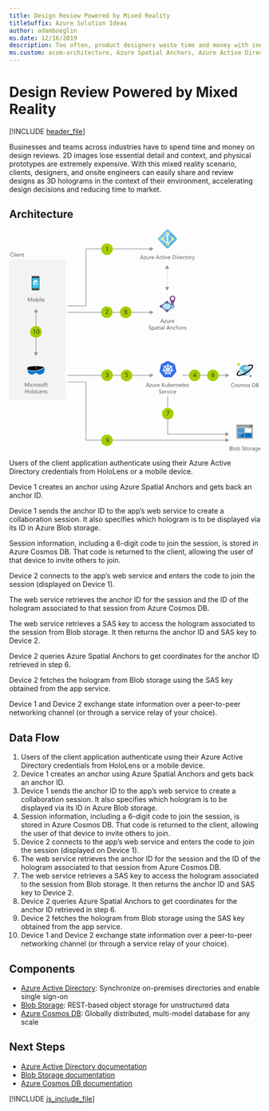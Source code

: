 ```yaml
---
title: Design Review Powered by Mixed Reality
titleSuffix: Azure Solution Ideas
author: adamboeglin
ms.date: 12/16/2019
description: Too often, product designers waste time and money with inefficient design review—2D images lose essential detail and context, and physical prototypes are extremely expensive. With this mixed reality scenario, clients, designers, and on-site engineers can easily share and review designs as 3D holograms in the context of their environment, accelerating design decisions and reducing time to market.
ms.custom: acom-architecture, Azure Spatial Anchors, Azure Active Directory, Cosmos DB, Blob Storage, Web Service, Microsoft Hololens, interactive-diagram, 'https://azure.microsoft.com/solutions/architecture/collaborative-design-review-powered-by-mixed-reality/'
---
```

# Design Review Powered by Mixed Reality

[!INCLUDE [header_file](../header.md)]

Businesses and teams across industries have to spend time and money on design reviews. 2D images lose essential detail and context, and physical prototypes are extremely expensive. With this mixed reality scenario, clients, designers, and onsite engineers can easily share and review designs as 3D holograms in the context of their environment, accelerating design decisions and reducing time to market.

## Architecture

<svg class="architecture-diagram" aria-labelledby="collaborative-design-review-powered-by-mixed-reality" height="558" viewbox="0 0 631 558" width="631" xmlns="http://www.w3.org/2000/svg">
    <g transform="translate(0 -1)" fill="none" fill-rule="evenodd" stroke="none" stroke-width="1">
        <path fill="#959595" d="M551.94 367.033l-9.067-5.236v4.486H434.376v1.5h108.497v4.485zM362.088 209.033l-9.067-5.236v4.486H146.233v1.5H353.02v4.485zM362.088 367.033l-9.067-5.236v4.486H146.233v1.5H353.02v4.485zM362.088 50.033l-9.067-5.236v4.486H191.625v142.646h-45.392v1.5h46.892V50.783H353.02v4.485zM542.873 519.745l9.066-5.235-9.066-5.236v4.486h-144.34v-94.706h-1.5V515.26h145.84z"/>
        <path fill="#959595" d="M542.873 528.76h-349.75V382.736h-46.89v1.5h45.39V530.26h351.25v4.485l9.066-5.235-9.066-5.235z"/>
        <path d="M334.87 71.675l-1.537-4.178a3.878 3.878 0 01-.15-.656h-.028a3.58 3.58 0 01-.157.656l-1.524 4.178h3.397zm2.688 3.78h-1.272l-1.04-2.749h-4.155l-.978 2.748h-1.278l3.76-9.802h1.189l3.774 9.802zM343.73 68.777l-4.143 5.72h4.102v.958h-5.749v-.348l4.143-5.695h-3.753v-.957h5.4zM350.84 75.455h-1.121v-1.107h-.027c-.466.847-1.185 1.27-2.161 1.27-1.668 0-2.502-.991-2.502-2.98v-4.183h1.115v4.006c0 1.476.565 2.215 1.695 2.215.546 0 .997-.201 1.35-.606.352-.402.53-.93.53-1.582v-4.033h1.12v7zM356.753 69.59c-.196-.15-.48-.226-.848-.226-.478 0-.88.225-1.2.676-.321.451-.481 1.067-.481 1.846v3.568h-1.121v-7h1.12v1.444h.028c.159-.493.403-.877.73-1.153a1.676 1.676 0 011.102-.414c.292 0 .515.033.67.096v1.162zM362.262 71.285c-.005-.646-.16-1.15-.468-1.51-.308-.361-.735-.541-1.282-.541-.528 0-.978.19-1.347.569-.369.377-.596.873-.683 1.482h3.78zm1.148.95h-4.942c.02.78.228 1.382.63 1.806.4.424.951.635 1.653.635.788 0 1.513-.26 2.174-.78v1.053c-.615.447-1.429.67-2.44.67-.99 0-1.766-.318-2.33-.953-.567-.637-.849-1.53-.849-2.684 0-1.088.31-1.976.926-2.662.618-.685 1.384-1.03 2.301-1.03.916 0 1.625.298 2.125.89.501.593.752 1.416.752 2.468v.588zM373.993 71.675l-1.538-4.178a3.878 3.878 0 01-.15-.656h-.028a3.58 3.58 0 01-.157.656l-1.524 4.178h3.397zm2.687 3.78h-1.272l-1.04-2.749h-4.155l-.978 2.748h-1.278l3.76-9.802h1.189l3.774 9.802zM382.743 75.134c-.538.322-1.176.484-1.914.484-.998 0-1.804-.324-2.416-.974-.613-.649-.92-1.49-.92-2.526 0-1.152.33-2.078.99-2.779.662-.699 1.544-1.049 2.647-1.049.615 0 1.157.115 1.627.342v1.148c-.52-.363-1.076-.546-1.668-.546-.716 0-1.303.255-1.76.77-.46.511-.688 1.185-.688 2.02 0 .82.215 1.467.647 1.94.43.475 1.008.711 1.732.711.61 0 1.185-.203 1.723-.607v1.066zM387.685 75.386c-.265.146-.613.22-1.046.22-1.225 0-1.839-.685-1.839-2.052v-4.143h-1.203v-.957h1.203v-1.709l1.121-.36v2.07h1.764v.956h-1.764v3.946c0 .468.08.804.24 1.004.16.201.423.3.793.3.282 0 .526-.076.731-.232v.957zM389.182 75.455h1.121v-7h-1.121v7zm.575-8.778a.709.709 0 01-.513-.205.687.687 0 01-.212-.519c0-.209.07-.383.212-.524a.706.706 0 01.513-.207.73.73 0 01.523.207.706.706 0 01.215.524.696.696 0 01-.215.513.72.72 0 01-.523.211zM398.076 68.455l-2.79 7h-1.1l-2.652-7h1.23l1.778 5.086c.132.375.214.699.246.978h.027c.046-.351.118-.668.219-.951l1.859-5.113h1.183zM403.675 71.285c-.005-.646-.161-1.15-.469-1.51-.308-.361-.735-.541-1.281-.541-.529 0-.978.19-1.348.569-.368.377-.596.873-.683 1.482h3.78zm1.147.95h-4.942c.02.78.228 1.382.63 1.806.4.424.952.635 1.654.635.788 0 1.512-.26 2.173-.78v1.053c-.614.447-1.428.67-2.44.67-.99 0-1.765-.318-2.33-.953-.567-.637-.849-1.53-.849-2.684 0-1.088.31-1.976.926-2.662.618-.685 1.385-1.03 2.301-1.03.916 0 1.625.298 2.125.89.502.593.752 1.416.752 2.468v.588zM411.652 66.69v7.726h1.463c1.285 0 2.285-.344 3.001-1.032.716-.69 1.073-1.664 1.073-2.925 0-2.512-1.335-3.768-4.006-3.768h-1.531zm-1.148 8.765v-9.803h2.707c3.454 0 5.181 1.594 5.181 4.779 0 1.512-.479 2.729-1.439 3.647-.959.918-2.243 1.377-3.852 1.377h-2.597zM420.17 75.455h1.121v-7h-1.121v7zm.574-8.778a.712.712 0 01-.725-.724c0-.209.071-.383.212-.524a.71.71 0 01.513-.207c.205 0 .379.069.523.207a.706.706 0 01.215.524.696.696 0 01-.215.513.72.72 0 01-.523.211zM427.21 69.59c-.195-.15-.478-.226-.847-.226-.478 0-.88.225-1.2.676-.321.451-.481 1.067-.481 1.846v3.568h-1.121v-7h1.12v1.444h.028c.159-.493.403-.877.73-1.153a1.676 1.676 0 011.102-.414c.292 0 .515.033.67.096v1.162zM432.72 71.285c-.005-.646-.16-1.15-.468-1.51-.308-.361-.735-.541-1.282-.541-.528 0-.978.19-1.347.569-.369.377-.596.873-.683 1.482h3.78zm1.148.95h-4.942c.02.78.228 1.382.63 1.806.4.424.951.635 1.653.635.788 0 1.513-.26 2.174-.78v1.053c-.615.447-1.429.67-2.44.67-.99 0-1.766-.318-2.33-.953-.567-.637-.849-1.53-.849-2.684 0-1.088.31-1.976.926-2.662.618-.685 1.384-1.03 2.301-1.03.916 0 1.625.298 2.125.89.501.593.752 1.416.752 2.468v.588zM440.336 75.134c-.538.322-1.176.484-1.914.484-.998 0-1.804-.324-2.416-.974-.613-.649-.92-1.49-.92-2.526 0-1.152.33-2.078.99-2.779.662-.699 1.544-1.049 2.647-1.049.615 0 1.157.115 1.627.342v1.148c-.52-.363-1.076-.546-1.668-.546-.716 0-1.303.255-1.76.77-.46.511-.688 1.185-.688 2.02 0 .82.215 1.467.647 1.94.43.475 1.008.711 1.732.711.61 0 1.185-.203 1.723-.607v1.066zM445.278 75.386c-.265.146-.613.22-1.046.22-1.225 0-1.839-.685-1.839-2.052v-4.143h-1.203v-.957h1.203v-1.709l1.121-.36v2.07h1.764v.956h-1.764v3.946c0 .468.08.804.24 1.004.159.201.423.3.793.3.282 0 .526-.076.731-.232v.957zM449.673 69.234c-.72 0-1.29.246-1.709.734-.418.49-.628 1.166-.628 2.028 0 .83.212 1.484.635 1.963.425.478.991.716 1.702.716.726 0 1.281-.234 1.673-.703.389-.47.584-1.136.584-2.004 0-.875-.195-1.548-.584-2.023-.392-.473-.947-.711-1.673-.711m-.082 6.385c-1.034 0-1.86-.326-2.478-.981-.618-.654-.925-1.521-.925-2.601 0-1.176.32-2.094.964-2.754.642-.662 1.51-.992 2.603-.992 1.045 0 1.858.322 2.444.964.585.643.878 1.534.878 2.672 0 1.118-.315 2.012-.947 2.684-.63.672-1.478 1.008-2.538 1.008M458.52 69.59c-.197-.15-.48-.226-.849-.226-.478 0-.879.225-1.199.676-.322.451-.482 1.067-.482 1.846v3.568h-1.12v-7h1.12v1.444h.027c.16-.493.403-.877.731-1.153a1.676 1.676 0 011.101-.414c.292 0 .515.033.67.096v1.162zM465.868 68.455l-3.22 8.12c-.574 1.45-1.381 2.175-2.42 2.175-.292 0-.535-.03-.731-.088v-1.006c.24.082.463.123.663.123.565 0 .989-.336 1.27-1.011l.562-1.327-2.734-6.986h1.244l1.893 5.387c.023.068.07.246.144.533h.04c.023-.11.069-.281.138-.52l1.989-5.4h1.162zM385.853 231.58l-1.538-4.176a3.878 3.878 0 01-.15-.656h-.028a3.622 3.622 0 01-.157.656l-1.524 4.177h3.397zm2.687 3.78h-1.272l-1.039-2.747h-4.156l-.978 2.748h-1.278l3.76-9.802h1.19l3.773 9.802zM394.713 228.682l-4.143 5.722h4.102v.957h-5.75v-.349l4.144-5.694h-3.753v-.957h5.4zM401.822 235.36h-1.121v-1.106h-.027c-.465.847-1.185 1.27-2.161 1.27-1.668 0-2.502-.992-2.502-2.98v-4.183h1.115v4.006c0 1.476.565 2.215 1.695 2.215.547 0 .997-.201 1.351-.606.352-.402.529-.93.529-1.582v-4.033h1.121v7zM407.735 229.496c-.196-.15-.479-.226-.848-.226-.478 0-.879.226-1.199.677-.322.45-.482 1.067-.482 1.846v3.568h-1.121v-7h1.121v1.443h.027c.159-.493.403-.876.731-1.152a1.67 1.67 0 011.101-.414c.292 0 .515.032.67.096v1.162zM413.245 231.19c-.005-.646-.161-1.15-.468-1.51-.308-.36-.735-.54-1.282-.54-.528 0-.978.19-1.347.568-.37.378-.596.873-.683 1.483h3.78zm1.148.95h-4.942c.019.78.228 1.382.629 1.806.4.424.952.636 1.654.636.788 0 1.513-.26 2.174-.78v1.053c-.615.446-1.43.67-2.44.67-.99 0-1.766-.318-2.331-.953-.566-.637-.848-1.53-.848-2.684 0-1.09.309-1.976.926-2.662.618-.686 1.384-1.03 2.3-1.03.917 0 1.626.297 2.126.89.5.592.752 1.415.752 2.467v.588zM350.368 251.764v-1.354c.155.137.34.26.558.37.215.11.443.201.683.277a5.6 5.6 0 00.72.174c.242.041.466.061.67.061.707 0 1.235-.13 1.583-.393.349-.262.523-.639.523-1.13 0-.266-.058-.495-.174-.692a1.964 1.964 0 00-.482-.536 4.718 4.718 0 00-.728-.465c-.28-.148-.582-.304-.906-.468a14.97 14.97 0 01-.957-.527 4.136 4.136 0 01-.772-.588 2.437 2.437 0 01-.516-.727 2.25 2.25 0 01-.188-.954c0-.446.097-.835.294-1.165.196-.33.453-.604.772-.818a3.512 3.512 0 011.09-.478 4.973 4.973 0 011.248-.157c.966 0 1.67.116 2.112.348v1.292c-.58-.4-1.321-.6-2.228-.6-.251 0-.501.025-.752.077a2.149 2.149 0 00-.67.257 1.478 1.478 0 00-.48.458 1.214 1.214 0 00-.183.683c0 .251.047.467.139.65.094.182.232.348.415.5.182.15.404.295.666.436.262.142.564.296.906.465.35.173.683.356.998.547.314.191.59.403.827.636a2.8 2.8 0 01.563.772c.14.282.209.607.209.971 0 .483-.094.892-.283 1.226a2.335 2.335 0 01-.765.818 3.35 3.35 0 01-1.112.454 6.043 6.043 0 01-1.326.141c-.155 0-.347-.013-.574-.038a8.156 8.156 0 01-.697-.109 5.86 5.86 0 01-.674-.178 2.114 2.114 0 01-.51-.236M359.234 248.326v.978c0 .579.187 1.07.564 1.472.375.404.853.606 1.432.606.68 0 1.211-.26 1.596-.78.386-.52.578-1.242.578-2.167 0-.78-.18-1.39-.54-1.832-.36-.442-.848-.663-1.463-.663-.65 0-1.176.227-1.572.68-.397.454-.595 1.022-.595 1.706m.027 2.823h-.027v4.232h-1.12v-10.22h1.12v1.23h.027c.552-.93 1.36-1.394 2.42-1.394.903 0 1.607.313 2.113.939.505.627.758 1.467.758 2.52 0 1.17-.285 2.109-.854 2.812-.569.705-1.349 1.057-2.338 1.057-.907 0-1.606-.392-2.099-1.176M370.048 248.62l-1.688.232c-.52.074-.911.202-1.175.387-.265.184-.397.51-.397.98 0 .342.121.622.364.839.245.215.57.324.976.324.555 0 1.016-.196 1.377-.584.363-.391.543-.884.543-1.481v-.697zm1.122 3.54h-1.122v-1.093h-.026c-.488.839-1.205 1.258-2.154 1.258-.697 0-1.243-.184-1.637-.554-.394-.37-.591-.86-.591-1.47 0-1.307.77-2.07 2.31-2.283l2.099-.294c0-1.19-.48-1.784-1.442-1.784-.844 0-1.606.287-2.285.862v-1.15c.69-.436 1.483-.655 2.38-.655 1.646 0 2.468.87 2.468 2.61v4.554zM376.529 252.092c-.265.146-.613.22-1.046.22-1.225 0-1.839-.685-1.839-2.052v-4.143h-1.203v-.957h1.203v-1.709l1.121-.362v2.071h1.764v.957h-1.764v3.945c0 .47.08.804.24 1.005.159.2.423.3.793.3.282 0 .526-.077.731-.232v.957zM378.026 252.161h1.121v-7h-1.121v7zm.574-8.778a.708.708 0 01-.512-.205.687.687 0 01-.212-.519c0-.21.07-.384.212-.524a.707.707 0 01.512-.208c.205 0 .379.07.524.208.142.14.215.314.215.524 0 .2-.073.371-.215.512a.72.72 0 01-.524.212zM385.306 248.62l-1.688.232c-.52.074-.912.202-1.176.387-.265.184-.397.51-.397.98 0 .342.122.622.365.839.245.215.57.324.975.324.556 0 1.016-.196 1.377-.584.363-.391.544-.884.544-1.481v-.697zm1.121 3.54h-1.12v-1.093h-.028c-.488.839-1.205 1.258-2.154 1.258-.697 0-1.243-.184-1.636-.554-.395-.37-.592-.86-.592-1.47 0-1.307.77-2.07 2.31-2.283l2.1-.294c0-1.19-.48-1.784-1.443-1.784-.843 0-1.605.287-2.284.862v-1.15c.69-.436 1.482-.655 2.38-.655 1.645 0 2.467.87 2.467 2.61v4.554zM388.54 252.161h1.121v-10.363h-1.121zM400.817 248.38l-1.538-4.177a3.878 3.878 0 01-.15-.656h-.028a3.622 3.622 0 01-.157.656l-1.524 4.177h3.397zm2.687 3.78h-1.272l-1.039-2.748h-4.156l-.978 2.748h-1.278l3.76-9.802h1.19l3.773 9.802zM410.606 252.16h-1.12v-3.991c0-1.486-.543-2.23-1.628-2.23-.56 0-1.024.212-1.39.634-.368.42-.55.953-.55 1.596v3.992h-1.123v-7h1.122v1.162h.027c.528-.884 1.294-1.326 2.297-1.326.765 0 1.351.247 1.757.742.405.494.608 1.208.608 2.143v4.279zM417.49 251.84c-.538.322-1.176.484-1.914.484-.998 0-1.804-.324-2.416-.974-.613-.649-.92-1.49-.92-2.526 0-1.153.33-2.079.99-2.779.662-.699 1.544-1.049 2.647-1.049.615 0 1.157.114 1.627.342v1.148c-.52-.364-1.076-.546-1.668-.546-.716 0-1.303.255-1.76.77-.46.511-.688 1.185-.688 2.02 0 .82.215 1.466.647 1.94.43.474 1.008.711 1.732.711.61 0 1.185-.203 1.723-.608v1.066zM424.996 252.16h-1.121v-4.032c0-1.458-.542-2.188-1.627-2.188-.547 0-1.007.21-1.381.633-.374.42-.56.962-.56 1.623v3.965h-1.122v-10.363h1.122v4.525h.027c.538-.884 1.304-1.326 2.297-1.326 1.577 0 2.365.95 2.365 2.85v4.314zM430.116 245.94c-.72 0-1.29.245-1.71.734-.418.49-.628 1.166-.628 2.028 0 .829.212 1.483.636 1.962.424.478.99.717 1.702.717.725 0 1.28-.234 1.672-.704.389-.47.584-1.136.584-2.003 0-.875-.195-1.55-.584-2.023-.391-.474-.947-.711-1.672-.711m-.082 6.385c-1.034 0-1.86-.327-2.48-.981-.616-.654-.924-1.521-.924-2.601 0-1.176.32-2.094.964-2.755.642-.661 1.51-.991 2.604-.991 1.044 0 1.858.32 2.443.964.586.642.879 1.533.879 2.672 0 1.117-.315 2.01-.947 2.684-.631.672-1.478 1.008-2.54 1.008M438.962 246.295c-.196-.15-.48-.226-.848-.226-.478 0-.88.226-1.2.677-.321.451-.481 1.067-.481 1.846v3.568h-1.121v-7h1.12v1.443h.028c.159-.493.403-.876.73-1.152a1.67 1.67 0 011.102-.414c.292 0 .515.032.67.096v1.162zM439.85 251.908v-1.203c.61.45 1.283.677 2.017.677.984 0 1.476-.328 1.476-.985a.853.853 0 00-.126-.474 1.276 1.276 0 00-.342-.346 2.629 2.629 0 00-.505-.27c-.195-.08-.403-.163-.626-.25a8.04 8.04 0 01-.818-.373 2.466 2.466 0 01-.588-.423 1.592 1.592 0 01-.355-.537 1.911 1.911 0 01-.119-.704c0-.328.075-.62.225-.871.151-.254.351-.465.602-.637.251-.17.536-.298.858-.385.321-.087.653-.13.994-.13.607 0 1.15.104 1.627.314v1.135c-.514-.337-1.107-.506-1.777-.506-.21 0-.398.024-.567.072a1.365 1.365 0 00-.435.202.932.932 0 00-.279.31.814.814 0 00-.1.4c0 .183.033.336.1.459a.993.993 0 00.29.328c.128.095.282.182.465.259.182.078.39.163.622.253.31.119.588.24.834.366s.456.267.63.423c.171.159.305.339.4.544.092.206.14.45.14.732 0 .347-.078.647-.23.902a1.962 1.962 0 01-.612.636 2.789 2.789 0 01-.882.376 4.362 4.362 0 01-1.046.123c-.72 0-1.345-.14-1.873-.417" fill="#525252"/>
        <path d="M397.348 48.178c-1.143 0-2.287-.458-3.049-1.296l-19.282-19.206c-.838-.839-1.296-1.906-1.296-3.05 0-1.142.458-2.286 1.296-3.048L394.3 2.371c.84-.839 1.906-1.296 3.05-1.296 1.142 0 2.286.457 3.048 1.296l19.206 19.207c.838.84 1.296 1.906 1.296 3.048 0 1.144-.458 2.287-1.296 3.05l-19.206 19.206c-.762.838-1.906 1.296-3.049 1.296" fill="#59B3D8"/>
        <path d="M400.397 2.295C399.56 1.457 398.491 1 397.348 1c-1.142 0-2.287.458-3.049 1.296l-19.282 19.207c-.838.84-1.296 1.905-1.296 3.05 0 1.142.458 2.285 1.296 3.048l10.9 10.898 20.402-30.215-5.922-5.988z" fill="#7BC3DD"/>
        <path fill="#B6DEEC" d="M411.982 24.627l-9.908-9.909-1.372 1.982 9.527 9.604z"/>
        <path fill="#BDE1EE" d="M398.112 10.832l-1.676 1.676 4.267 4.193 1.372-1.982z"/>
        <path fill="#BDE1EE" d="M382.768 24.635l13.797-13.798 1.67 1.672-13.796 13.796z"/>
        <path d="M410.23 20.892a3.658 3.658 0 00-3.658 3.658c0 .762.228 1.447.61 2.058l-7.317 7.317c-.229-.153-.38-.229-.61-.382V14.947c1.067-.61 1.83-1.829 1.83-3.2a3.66 3.66 0 00-3.659-3.66 3.66 3.66 0 00-3.659 3.66c0 1.371.763 2.514 1.83 3.2v18.674c-.229.075-.382.228-.61.304l-7.318-7.317c.382-.61.611-1.296.611-1.982a3.659 3.659 0 00-7.317 0c0 1.982 1.676 3.66 3.66 3.66.457 0 .837-.078 1.217-.23l7.7 7.698c-.23.534-.383 1.067-.383 1.676a4.262 4.262 0 004.27 4.27 4.261 4.261 0 004.267-4.27c0-.609-.153-1.142-.305-1.676l7.697-7.698c.382.152.762.23 1.144.23a3.659 3.659 0 003.658-3.66c0-2.058-1.677-3.734-3.658-3.734" fill="#FFF"/>
        <path d="M400.233 37.528a2.823 2.823 0 01-2.846 2.846 2.822 2.822 0 01-2.845-2.846 2.822 2.822 0 012.845-2.847c1.59.085 2.846 1.339 2.846 2.847M399.408 11.747a2.05 2.05 0 01-2.058 2.058 2.049 2.049 0 01-2.058-2.058 2.05 2.05 0 012.058-2.058 2.05 2.05 0 012.058 2.058M386.529 24.627a2.05 2.05 0 01-2.058 2.058 2.049 2.049 0 01-2.058-2.058 2.05 2.05 0 012.058-2.058 2.05 2.05 0 012.058 2.058M412.213 24.627a2.05 2.05 0 01-2.058 2.058 2.049 2.049 0 01-2.058-2.058 2.05 2.05 0 012.058-2.058 2.05 2.05 0 012.058 2.058" fill="#B7D332"/>
        <path fill="#BFE1EE" d="M380.102 193.756l16.271-11.239 16.053 11.24-16.053 11.773z"/>
        <path d="M381.767 193.775l14.602 10.566 14.406-10.566-14.406-10.086-14.602 10.086zm14.608 12.945l-17.939-12.981 17.94-12.393 17.702 12.393-17.703 12.98z" fill="#4099C1"/>
        <path d="M382.556 193.783l13.811 9.996 13.627-9.996-13.627-9.54-13.81 9.54zm13.822 13.502L377.65 193.73l18.73-12.938 18.48 12.938-18.48 13.555z" fill="#4099C1"/>
        <path d="M414.858 193.452a5.015 5.015 0 11-10.03 0 5.015 5.015 0 0110.03 0" fill="#419AC2"/>
        <path d="M412.275 193.452a2.432 2.432 0 11-4.864 0 2.432 2.432 0 014.864 0" fill="#FFF"/>
        <path d="M399.262 183.749a3.48 3.48 0 11-6.959-.002 3.48 3.48 0 016.96.001M399.262 204.728a3.479 3.479 0 11-6.957 0 3.479 3.479 0 016.957 0M384.812 193.81a3.48 3.48 0 11-6.959 0 3.48 3.48 0 016.96 0M416.971 174.078c0 3.937-7.128 19.195-7.128 19.195s-7.128-15.258-7.128-19.195a7.128 7.128 0 1114.256 0" fill="#7E4E94"/>
        <path d="M413.762 174.078a3.92 3.92 0 11-7.839-.001 3.92 3.92 0 017.84 0" fill="#FFF"/>
        <path d="M395.56 99.574h1.5v-1.5h-1.5v1.5zm0 5.5h1.5v-1.5h-1.5v1.5zm0 5.5h1.5v-1.5h-1.5v1.5zm0 5.5h1.5v-1.5h-1.5v1.5zm0 5.5h1.5v-1.5h-1.5v1.5zm0 5.5h1.5v-1.5h-1.5v1.5zm0 5.5h1.5v-1.5h-1.5v1.5zm0 5.5h1.5v-1.5h-1.5v1.5zm0 5.5h1.5v-1.5h-1.5v1.5z" fill="#9F9F9F"/>
        <path fill="#959595" d="M391.075 99.605l5.235-9.066 5.236 9.066zM391.075 145.167l5.235 9.066 5.236-9.066z"/>
        <path fill="#F3F3F3" d="M0 428.207h142.23V76.395H0z"/>
        <path d="M57.223 182.053H56.08v-6.576c0-.52.033-1.155.096-1.907h-.027c-.11.442-.207.758-.294.95l-3.35 7.533h-.56l-3.343-7.479c-.096-.218-.193-.553-.294-1.004h-.027c.036.391.054 1.032.054 1.921v6.562h-1.107v-9.803h1.517l3.008 6.836c.233.525.383.916.45 1.176h.042c.197-.538.354-.938.472-1.203l3.069-6.809h1.436v9.803zM62.657 175.833c-.72 0-1.29.244-1.709.733-.419.492-.629 1.166-.629 2.029 0 .828.212 1.482.636 1.962.424.478.991.717 1.702.717.725 0 1.281-.234 1.672-.704.39-.47.584-1.136.584-2.004 0-.875-.195-1.548-.584-2.023-.39-.474-.947-.71-1.672-.71m-.082 6.385c-1.034 0-1.86-.327-2.479-.981-.617-.654-.925-1.522-.925-2.601 0-1.177.321-2.094.964-2.755.642-.661 1.51-.992 2.604-.992 1.044 0 1.858.321 2.443.964.586.642.88 1.534.88 2.672 0 1.118-.316 2.011-.948 2.684-.63.672-1.478 1.008-2.539 1.008M68.974 178.218v.978c0 .58.187 1.07.564 1.472.375.404.853.606 1.432.606.679 0 1.21-.26 1.596-.78.386-.519.578-1.242.578-2.167 0-.779-.18-1.389-.54-1.832-.36-.442-.848-.663-1.463-.663-.651 0-1.176.227-1.572.68-.397.454-.595 1.022-.595 1.706m.027 2.823h-.027v1.012h-1.121V171.69h1.12v4.593h.028c.552-.929 1.359-1.394 2.42-1.394.898 0 1.6.313 2.11.94.507.626.76 1.466.76 2.52 0 1.17-.284 2.108-.853 2.811-.57.705-1.35 1.057-2.338 1.057-.925 0-1.625-.392-2.1-1.176M76.083 182.053h1.121v-7h-1.121v7zm.574-8.777a.708.708 0 01-.512-.205.69.69 0 01-.212-.52.7.7 0 01.212-.523.703.703 0 01.512-.208c.205 0 .379.069.524.208a.703.703 0 01.215.523c0 .2-.073.371-.215.513a.72.72 0 01-.524.212zM79.474 182.053h1.121V171.69h-1.121zM87.342 177.883c-.005-.647-.161-1.15-.468-1.51-.308-.36-.735-.54-1.282-.54-.528 0-.978.19-1.347.567-.369.378-.596.873-.683 1.483h3.78zm1.148.95h-4.942c.019.78.228 1.381.629 1.805.401.424.952.636 1.654.636.788 0 1.513-.26 2.174-.78v1.053c-.615.446-1.429.67-2.44.67-.99 0-1.766-.318-2.331-.953-.566-.637-.848-1.53-.848-2.684 0-1.089.309-1.976.926-2.662.618-.686 1.384-1.029 2.301-1.029.916 0 1.625.296 2.125.89.501.591.752 1.414.752 2.466v.588zM49.484 395.393h-1.142v-6.576c0-.52.034-1.155.096-1.907h-.027c-.11.442-.206.758-.294.95l-3.35 7.533h-.56l-3.343-7.479c-.095-.218-.192-.553-.293-1.004h-.027c.036.391.053 1.032.053 1.921v6.562H39.49v-9.803h1.517l3.009 6.836c.233.525.383.916.45 1.176h.041c.198-.538.355-.938.473-1.203l3.069-6.809h1.435v9.803zM51.911 395.393h1.121v-7h-1.121v7zm.575-8.777a.713.713 0 01-.725-.725.7.7 0 01.212-.523.703.703 0 01.513-.208.726.726 0 01.523 1.244.722.722 0 01-.523.212zM60.073 395.072c-.538.323-1.176.485-1.914.485-.998 0-1.804-.324-2.416-.974-.613-.65-.92-1.491-.92-2.526 0-1.153.33-2.08.991-2.78.661-.698 1.543-1.048 2.646-1.048.615 0 1.157.114 1.627.342v1.148c-.52-.364-1.076-.546-1.668-.546-.716 0-1.303.255-1.76.769-.459.512-.688 1.186-.688 2.02 0 .82.215 1.467.647 1.94.43.475 1.008.712 1.732.712.611 0 1.185-.203 1.723-.608v1.066zM65.42 389.528c-.197-.15-.48-.226-.849-.226-.478 0-.879.226-1.199.677-.322.45-.482 1.067-.482 1.846v3.568h-1.12v-7h1.12v1.443h.027c.16-.493.403-.876.731-1.152a1.67 1.67 0 011.101-.414c.292 0 .515.032.67.096v1.162zM69.46 389.172c-.72 0-1.29.245-1.71.734-.419.491-.629 1.166-.629 2.028 0 .83.212 1.483.636 1.962.424.478.991.717 1.702.717.725 0 1.281-.234 1.672-.704.39-.469.584-1.136.584-2.003 0-.875-.195-1.549-.584-2.023-.39-.474-.947-.71-1.672-.71m-.082 6.384c-1.034 0-1.86-.327-2.479-.98-.617-.655-.925-1.522-.925-2.602 0-1.176.321-2.094.964-2.755.642-.66 1.51-.99 2.604-.99 1.044 0 1.858.32 2.443.963.586.642.88 1.533.88 2.672 0 1.117-.316 2.011-.948 2.684-.63.672-1.478 1.008-2.539 1.008M74.23 395.14v-1.203c.61.451 1.284.677 2.018.677.984 0 1.476-.328 1.476-.985a.853.853 0 00-.126-.474 1.276 1.276 0 00-.342-.346 2.629 2.629 0 00-.505-.27c-.195-.08-.403-.163-.626-.25a8.04 8.04 0 01-.818-.373 2.466 2.466 0 01-.588-.423 1.592 1.592 0 01-.355-.537 1.911 1.911 0 01-.12-.704c0-.328.076-.619.226-.87.15-.255.35-.466.602-.638.25-.169.536-.298.858-.385.32-.087.653-.13.994-.13.607 0 1.149.104 1.627.314v1.135c-.514-.337-1.107-.506-1.777-.506-.21 0-.398.024-.567.072a1.365 1.365 0 00-.435.202.932.932 0 00-.28.31.814.814 0 00-.1.401c0 .182.034.335.1.458a.993.993 0 00.29.328c.129.095.283.182.466.26.182.077.389.162.622.252.309.12.588.241.834.366.246.126.456.267.629.423.172.16.306.34.4.544.093.206.14.45.14.732 0 .347-.077.647-.23.902a1.962 1.962 0 01-.611.636 2.789 2.789 0 01-.882.376 4.362 4.362 0 01-1.046.123c-.72 0-1.345-.139-1.873-.417M83.603 389.172c-.72 0-1.29.245-1.71.734-.418.491-.628 1.166-.628 2.028 0 .83.212 1.483.636 1.962.424.478.99.717 1.702.717.725 0 1.28-.234 1.672-.704.389-.469.584-1.136.584-2.003 0-.875-.195-1.549-.584-2.023-.391-.474-.947-.71-1.672-.71m-.082 6.384c-1.034 0-1.86-.327-2.48-.98-.616-.655-.924-1.522-.924-2.602 0-1.176.32-2.094.964-2.755.642-.66 1.51-.99 2.604-.99 1.044 0 1.858.32 2.443.963.586.642.879 1.533.879 2.672 0 1.117-.315 2.011-.947 2.684-.631.672-1.478 1.008-2.54 1.008M92.004 386.014a1.494 1.494 0 00-.745-.185c-.784 0-1.176.495-1.176 1.484v1.08h1.641v.957h-1.64v6.043h-1.115v-6.043h-1.196v-.957h1.196v-1.135c0-.733.212-1.313.636-1.74.423-.426.952-.639 1.586-.639.341 0 .613.041.813.123v1.012zM96.427 395.325c-.265.146-.613.219-1.046.219-1.225 0-1.84-.684-1.84-2.051v-4.143H92.34v-.957h1.203v-1.71l1.12-.361v2.07h1.765v.958h-1.764v3.945c0 .469.08.804.24 1.005.159.2.423.3.793.3.282 0 .526-.077.73-.232v.957zM47.396 412.193h-1.148v-4.471h-5.073v4.47h-1.148v-9.802h1.148v4.3h5.073v-4.3h1.148zM52.823 405.972c-.72 0-1.29.245-1.709.734-.419.491-.629 1.166-.629 2.028 0 .83.212 1.483.636 1.962.424.478.991.717 1.702.717.725 0 1.281-.234 1.672-.704.39-.469.584-1.136.584-2.003 0-.875-.195-1.549-.584-2.023-.39-.474-.947-.71-1.672-.71m-.082 6.384c-1.034 0-1.86-.327-2.479-.98-.617-.655-.925-1.522-.925-2.602 0-1.176.321-2.094.964-2.755.642-.66 1.51-.99 2.604-.99 1.044 0 1.858.32 2.443.963.586.642.88 1.533.88 2.672 0 1.117-.316 2.011-.948 2.684-.63.672-1.478 1.008-2.539 1.008M58.019 412.193h1.121V401.83h-1.121zM64.417 405.972c-.72 0-1.29.245-1.709.734-.419.491-.629 1.166-.629 2.028 0 .83.212 1.483.636 1.962.424.478.991.717 1.702.717.725 0 1.281-.234 1.672-.704.39-.469.584-1.136.584-2.003 0-.875-.195-1.549-.584-2.023-.39-.474-.947-.71-1.672-.71m-.082 6.384c-1.034 0-1.86-.327-2.479-.98-.617-.655-.925-1.522-.925-2.602 0-1.176.321-2.094.964-2.755.642-.66 1.51-.99 2.604-.99 1.044 0 1.858.32 2.443.963.586.642.88 1.533.88 2.672 0 1.117-.316 2.011-.948 2.684-.63.672-1.478 1.008-2.539 1.008M74.849 412.193h-5.086v-9.803h1.148v8.764h3.938zM80.68 408.023c-.005-.647-.161-1.15-.468-1.511-.308-.36-.735-.54-1.282-.54-.528 0-.978.19-1.347.568-.37.378-.596.873-.683 1.483h3.78zm1.148.95h-4.942c.019.779.228 1.381.629 1.805.4.424.952.636 1.654.636.788 0 1.513-.26 2.174-.78v1.053c-.615.446-1.43.67-2.44.67-.99 0-1.766-.318-2.331-.953-.566-.637-.848-1.53-.848-2.684 0-1.089.309-1.976.926-2.662.618-.686 1.384-1.029 2.3-1.029.917 0 1.626.296 2.126.889.5.592.752 1.415.752 2.467v.588zM89.334 412.193h-1.12V408.2c0-1.486-.543-2.23-1.628-2.23-.56 0-1.024.212-1.39.634-.368.42-.55.953-.55 1.596v3.992h-1.123v-7h1.122v1.162h.027c.528-.884 1.294-1.326 2.297-1.326.765 0 1.351.247 1.757.742.405.494.608 1.208.608 2.143v4.279zM91.023 411.94v-1.203c.61.45 1.283.677 2.017.677.984 0 1.476-.328 1.476-.985a.853.853 0 00-.126-.474 1.276 1.276 0 00-.342-.346 2.629 2.629 0 00-.505-.27c-.195-.08-.403-.163-.626-.25a8.04 8.04 0 01-.818-.373 2.466 2.466 0 01-.588-.423 1.592 1.592 0 01-.355-.537 1.911 1.911 0 01-.12-.704c0-.328.076-.62.226-.871.15-.254.35-.465.602-.637.25-.17.536-.298.858-.385.32-.087.653-.13.994-.13.607 0 1.149.104 1.627.314v1.135c-.514-.337-1.107-.506-1.777-.506-.21 0-.398.024-.567.072a1.365 1.365 0 00-.435.202.932.932 0 00-.28.31.814.814 0 00-.1.4c0 .183.034.336.1.459a.993.993 0 00.29.328c.129.095.283.182.466.259.182.078.389.163.622.253.309.119.588.24.834.366s.456.267.629.423c.172.159.306.339.4.544.093.206.14.45.14.732 0 .347-.077.647-.23.902a1.962 1.962 0 01-.611.636 2.789 2.789 0 01-.882.376 4.362 4.362 0 01-1.046.123c-.72 0-1.345-.14-1.873-.417M9.985 68.87c-.725.383-1.627.574-2.707.574-1.395 0-2.511-.45-3.35-1.346-.839-.898-1.257-2.077-1.257-3.535 0-1.567.471-2.835 1.415-3.8.943-.966 2.139-1.45 3.588-1.45.93 0 1.701.135 2.311.404v1.223a4.697 4.697 0 00-2.324-.588c-1.126 0-2.038.376-2.738 1.128-.7.752-1.049 1.757-1.049 3.015 0 1.194.327 2.146.98 2.854.654.709 1.513 1.063 2.574 1.063.985 0 1.837-.22 2.557-.656v1.114zM11.831 69.28h1.121V58.917h-1.121zM15.221 69.28h1.121v-7h-1.121v7zm.575-8.778a.709.709 0 01-.513-.205.687.687 0 01-.212-.519c0-.21.07-.384.212-.524a.707.707 0 01.513-.208.73.73 0 01.523.208c.143.14.215.314.215.524 0 .2-.072.371-.215.513a.72.72 0 01-.523.211zM23.09 65.11c-.006-.647-.162-1.15-.468-1.511-.308-.36-.735-.54-1.282-.54-.529 0-.979.19-1.348.568-.369.378-.596.873-.683 1.483h3.78zm1.148.95h-4.942c.018.779.227 1.38.628 1.805.402.424.953.636 1.654.636.788 0 1.514-.26 2.175-.78v1.053c-.616.446-1.43.67-2.44.67-.99 0-1.766-.318-2.331-.953-.566-.637-.848-1.53-.848-2.684 0-1.09.308-1.976.925-2.662.618-.686 1.384-1.03 2.301-1.03.916 0 1.625.297 2.125.89.502.592.753 1.415.753 2.467v.588zM31.744 69.28h-1.121v-3.992c0-1.486-.542-2.23-1.627-2.23-.561 0-1.024.212-1.391.634-.367.42-.55.953-.55 1.596v3.992h-1.122v-7h1.122v1.162h.027c.528-.884 1.294-1.326 2.297-1.326.765 0 1.35.247 1.757.742.405.494.608 1.208.608 2.143v4.279zM37.103 69.211c-.265.146-.613.22-1.046.22-1.225 0-1.839-.685-1.839-2.052v-4.143h-1.203v-.957h1.203V60.57l1.121-.362v2.071h1.764v.957H35.34v3.945c0 .47.08.804.24 1.005.16.2.423.3.793.3.282 0 .526-.077.731-.232v.957zM563.892 395.916c-.725.384-1.627.575-2.707.575-1.395 0-2.51-.45-3.35-1.346-.839-.898-1.257-2.077-1.257-3.535 0-1.567.471-2.836 1.415-3.8.943-.966 2.14-1.45 3.588-1.45.93 0 1.701.135 2.311.404v1.222a4.697 4.697 0 00-2.324-.587c-1.126 0-2.038.375-2.738 1.127-.7.752-1.049 1.757-1.049 3.015 0 1.195.327 2.147.98 2.855.654.708 1.513 1.063 2.574 1.063.985 0 1.837-.22 2.557-.656v1.113zM568.746 390.106c-.72 0-1.29.245-1.71.734-.418.491-.628 1.166-.628 2.028 0 .829.212 1.483.636 1.962.424.478.99.717 1.702.717.725 0 1.28-.234 1.672-.704.389-.469.584-1.136.584-2.003 0-.875-.195-1.549-.584-2.023-.391-.474-.947-.711-1.672-.711m-.082 6.385c-1.034 0-1.86-.327-2.48-.981-.616-.654-.924-1.521-.924-2.601 0-1.176.32-2.094.964-2.755.642-.661 1.51-.991 2.604-.991 1.044 0 1.858.321 2.443.964.586.642.879 1.533.879 2.672 0 1.117-.315 2.011-.947 2.684-.631.672-1.478 1.008-2.54 1.008M573.517 396.074v-1.203c.61.45 1.283.677 2.017.677.984 0 1.476-.328 1.476-.985a.853.853 0 00-.126-.474 1.276 1.276 0 00-.342-.346 2.629 2.629 0 00-.505-.27c-.195-.08-.403-.163-.626-.25a8.04 8.04 0 01-.818-.373 2.466 2.466 0 01-.588-.423 1.592 1.592 0 01-.355-.537 1.911 1.911 0 01-.119-.704c0-.328.075-.62.225-.871.151-.254.351-.465.602-.637.251-.17.536-.298.858-.385.321-.087.653-.13.994-.13.607 0 1.15.104 1.627.314v1.135c-.514-.337-1.107-.506-1.777-.506-.21 0-.398.024-.567.072a1.365 1.365 0 00-.435.202.932.932 0 00-.279.31.814.814 0 00-.1.4c0 .183.033.336.1.459a.993.993 0 00.29.328c.128.095.282.182.465.259.182.078.39.163.622.253.31.119.588.24.834.366s.456.267.63.423c.171.159.305.339.4.544.092.206.14.45.14.732 0 .347-.078.647-.23.902a1.962 1.962 0 01-.612.636 2.789 2.789 0 01-.882.376 4.362 4.362 0 01-1.046.123c-.72 0-1.345-.14-1.873-.417M589.821 396.327H588.7v-4.02c0-.774-.119-1.334-.359-1.681-.239-.347-.641-.52-1.207-.52-.478 0-.885.219-1.219.657-.336.437-.503.96-.503 1.572v3.992h-1.121v-4.156c0-1.376-.532-2.065-1.593-2.065-.492 0-.898.206-1.217.619-.319.413-.478.949-.478 1.61v3.992h-1.121v-7h1.121v1.107h.027c.497-.847 1.222-1.271 2.174-1.271a2.027 2.027 0 011.982 1.449c.52-.966 1.294-1.45 2.324-1.45 1.54 0 2.311.95 2.311 2.852v4.313zM594.948 390.106c-.72 0-1.29.245-1.71.734-.418.491-.628 1.166-.628 2.028 0 .829.212 1.483.636 1.962.424.478.99.717 1.702.717.725 0 1.28-.234 1.672-.704.389-.469.584-1.136.584-2.003 0-.875-.195-1.549-.584-2.023-.391-.474-.947-.711-1.672-.711m-.082 6.385c-1.034 0-1.86-.327-2.48-.981-.616-.654-.924-1.521-.924-2.601 0-1.176.32-2.094.964-2.755.642-.661 1.51-.991 2.604-.991 1.044 0 1.858.321 2.443.964.586.642.879 1.533.879 2.672 0 1.117-.315 2.011-.947 2.684-.631.672-1.478 1.008-2.54 1.008M599.72 396.074v-1.203c.61.45 1.282.677 2.016.677.984 0 1.476-.328 1.476-.985a.853.853 0 00-.126-.474 1.276 1.276 0 00-.342-.346 2.629 2.629 0 00-.505-.27c-.195-.08-.403-.163-.626-.25a8.04 8.04 0 01-.818-.373 2.466 2.466 0 01-.588-.423 1.592 1.592 0 01-.355-.537 1.911 1.911 0 01-.119-.704c0-.328.075-.62.225-.871.151-.254.351-.465.602-.637.251-.17.536-.298.858-.385.321-.087.653-.13.994-.13.607 0 1.15.104 1.627.314v1.135c-.514-.337-1.107-.506-1.777-.506-.21 0-.398.024-.567.072a1.365 1.365 0 00-.435.202.932.932 0 00-.279.31.814.814 0 00-.1.4c0 .183.033.336.1.459a.993.993 0 00.29.328c.128.095.282.182.465.259.182.078.39.163.622.253.31.119.588.24.834.366s.456.267.63.423c.171.159.305.339.4.544.092.206.14.45.14.732 0 .347-.078.647-.23.902a1.962 1.962 0 01-.612.636 2.789 2.789 0 01-.882.376 4.362 4.362 0 01-1.046.123c-.72 0-1.345-.14-1.873-.417M611.217 387.563v7.725h1.464c1.284 0 2.284-.344 3-1.033.716-.688 1.073-1.663 1.073-2.925 0-2.511-1.335-3.767-4.005-3.767h-1.532zm-1.148 8.764v-9.803h2.708c3.453 0 5.18 1.593 5.18 4.778 0 1.513-.478 2.729-1.438 3.648-.96.918-2.244 1.377-3.852 1.377h-2.598zM621.034 391.76v3.527h1.559c.674 0 1.197-.159 1.568-.478.372-.32.558-.757.558-1.313 0-1.157-.79-1.736-2.366-1.736h-1.32zm0-4.197v3.165h1.176c.629 0 1.123-.152 1.483-.454.36-.304.54-.73.54-1.283 0-.952-.627-1.428-1.88-1.428h-1.32zm-1.148 8.763v-9.802h2.789c.847 0 1.519.207 2.016.622.497.415.745.955.745 1.62 0 .556-.15 1.04-.451 1.45-.301.41-.716.701-1.244.874v.027c.66.078 1.189.328 1.586.748.396.422.595.97.595 1.645 0 .84-.301 1.518-.903 2.037-.601.52-1.36.78-2.276.78h-2.857zM554.608 550.66v3.527h1.56c.673 0 1.196-.16 1.567-.478.372-.32.558-.757.558-1.313 0-1.157-.789-1.736-2.366-1.736h-1.319zm0-4.197v3.165h1.176c.63 0 1.123-.152 1.483-.454.361-.304.54-.731.54-1.283 0-.952-.627-1.428-1.88-1.428h-1.319zm-1.148 8.763v-9.802h2.79c.846 0 1.518.207 2.015.622.497.415.745.955.745 1.62 0 .556-.15 1.039-.45 1.449-.302.41-.717.702-1.245.875v.027c.661.078 1.19.328 1.586.748.396.422.595.97.595 1.645 0 .839-.3 1.518-.903 2.037-.6.52-1.36.779-2.276.779h-2.857zM561.335 555.226h1.121v-10.363h-1.121zM567.733 549.005c-.72 0-1.29.245-1.709.734-.419.491-.629 1.166-.629 2.028 0 .83.212 1.483.636 1.962.424.478.991.717 1.702.717.725 0 1.281-.234 1.672-.704.39-.469.584-1.136.584-2.003 0-.875-.195-1.549-.584-2.023-.39-.474-.947-.71-1.672-.71m-.082 6.384c-1.034 0-1.86-.327-2.479-.98-.617-.655-.925-1.522-.925-2.602 0-1.176.321-2.094.964-2.755.642-.66 1.51-.99 2.604-.99 1.044 0 1.858.32 2.443.963.586.642.88 1.533.88 2.672 0 1.117-.316 2.011-.948 2.684-.63.672-1.478 1.008-2.539 1.008M574.05 551.391v.978c0 .58.187 1.07.564 1.472.375.404.852.606 1.431.606.68 0 1.212-.26 1.596-.78.387-.519.579-1.242.579-2.167 0-.779-.18-1.389-.54-1.832-.36-.442-.848-.663-1.463-.663-.651 0-1.177.227-1.572.68-.398.454-.596 1.022-.596 1.706m.028 2.823h-.028v1.012h-1.12v-10.363h1.12v4.593h.028c.552-.929 1.359-1.394 2.42-1.394.898 0 1.6.313 2.11.94.507.626.76 1.466.76 2.52 0 1.17-.284 2.108-.853 2.811-.57.705-1.35 1.057-2.338 1.057-.926 0-1.625-.392-2.1-1.176M584.686 554.83v-1.354c.155.137.341.26.558.37.215.109.443.2.683.277a5.6 5.6 0 00.721.174c.241.04.465.06.67.06.706 0 1.234-.13 1.582-.392.35-.262.523-.64.523-1.131 0-.265-.058-.494-.174-.691a1.964 1.964 0 00-.482-.536 4.718 4.718 0 00-.728-.465c-.28-.148-.582-.304-.906-.468a14.97 14.97 0 01-.957-.527 4.136 4.136 0 01-.772-.588 2.437 2.437 0 01-.516-.727 2.25 2.25 0 01-.188-.954c0-.446.097-.835.294-1.165.196-.331.453-.604.772-.818a3.512 3.512 0 011.091-.478 4.973 4.973 0 011.247-.157c.966 0 1.67.116 2.112.348v1.292c-.579-.401-1.32-.601-2.228-.601-.25 0-.5.026-.752.078a2.149 2.149 0 00-.67.257 1.478 1.478 0 00-.479.458 1.214 1.214 0 00-.184.683c0 .25.047.467.14.65.093.182.231.348.414.499.182.15.404.296.666.437.262.142.564.296.906.465.35.173.683.356.998.547.314.19.59.403.827.636a2.8 2.8 0 01.563.772c.14.282.21.607.21.97 0 .484-.095.893-.284 1.227a2.335 2.335 0 01-.765.818 3.35 3.35 0 01-1.112.454 6.043 6.043 0 01-1.326.14c-.155 0-.347-.012-.574-.037a8.156 8.156 0 01-.697-.11 5.86 5.86 0 01-.674-.177 2.114 2.114 0 01-.509-.236M595.227 555.158c-.265.146-.613.219-1.046.219-1.225 0-1.839-.684-1.839-2.051v-4.143h-1.203v-.957h1.203v-1.71l1.121-.361v2.07h1.764v.958h-1.764v3.945c0 .469.08.804.24 1.005.16.2.423.3.793.3.282 0 .526-.077.731-.232v.957zM599.623 549.005c-.72 0-1.29.245-1.71.734-.418.491-.628 1.166-.628 2.028 0 .83.212 1.483.636 1.962.424.478.99.717 1.702.717.725 0 1.28-.234 1.672-.704.389-.469.584-1.136.584-2.003 0-.875-.195-1.549-.584-2.023-.391-.474-.947-.71-1.672-.71m-.082 6.384c-1.034 0-1.86-.327-2.48-.98-.616-.655-.924-1.522-.924-2.602 0-1.176.32-2.094.964-2.755.642-.66 1.51-.99 2.604-.99 1.044 0 1.858.32 2.443.963.586.642.879 1.533.879 2.672 0 1.117-.315 2.011-.947 2.684-.631.672-1.478 1.008-2.54 1.008M608.468 549.36c-.196-.15-.479-.225-.848-.225-.478 0-.879.226-1.199.677-.322.45-.482 1.067-.482 1.846v3.568h-1.12v-7h1.12v1.443h.027c.16-.493.403-.876.731-1.152a1.67 1.67 0 011.101-.414c.292 0 .515.032.67.096v1.162zM613.575 551.685l-1.688.232c-.52.074-.912.202-1.176.387-.265.184-.397.511-.397.981 0 .341.122.621.365.838.245.215.57.324.975.324.556 0 1.016-.196 1.377-.584.363-.39.544-.884.544-1.48v-.698zm1.12 3.541h-1.12v-1.094h-.027c-.488.84-1.205 1.258-2.154 1.258-.697 0-1.243-.184-1.636-.554-.395-.369-.592-.859-.592-1.469 0-1.308.77-2.07 2.31-2.284l2.099-.294c0-1.189-.48-1.784-1.442-1.784-.843 0-1.605.287-2.284.862v-1.149c.689-.437 1.482-.656 2.379-.656 1.646 0 2.468.87 2.468 2.611v4.553zM621.662 552.061v-1.032a2 2 0 00-.564-1.429 1.857 1.857 0 00-1.405-.595c-.692 0-1.235.252-1.627.756-.391.503-.588 1.208-.588 2.115 0 .78.188 1.403.565 1.87.375.467.873.701 1.493.701.629 0 1.14-.224 1.534-.67.395-.446.592-1.019.592-1.716zm1.12 2.604c0 2.571-1.23 3.856-3.69 3.856-.867 0-1.622-.164-2.27-.492v-1.121c.788.437 1.54.656 2.256.656 1.723 0 2.584-.916 2.584-2.748v-.766h-.027c-.534.894-1.335 1.34-2.407 1.34-.87 0-1.571-.31-2.101-.933-.531-.622-.797-1.458-.797-2.505 0-1.19.286-2.135.857-2.837.573-.702 1.356-1.053 2.349-1.053.943 0 1.643.378 2.099 1.135h.027v-.971h1.12v6.439zM629.53 551.056c-.005-.647-.161-1.15-.468-1.51-.308-.36-.735-.54-1.282-.54-.528 0-.978.19-1.347.567-.369.378-.596.873-.683 1.483h3.78zm1.148.95h-4.942c.019.78.228 1.381.629 1.805.401.424.952.636 1.654.636.788 0 1.513-.26 2.174-.78v1.053c-.615.446-1.429.67-2.44.67-.99 0-1.766-.318-2.331-.953-.566-.637-.848-1.53-.848-2.684 0-1.089.309-1.976.926-2.662.618-.686 1.384-1.029 2.301-1.029.916 0 1.625.296 2.125.89.501.591.752 1.414.752 2.466v.588z" fill="#525252"/>
        <path d="M65.757 348.134h2.942V349.44h-2.942V348.134zm-19.194 4.762l.67.195a47.275 47.275 0 0027.084.065c4.414-1.304 8.56-3.326 12.372-5.87l.602-.39.468-.326a3.13 3.13 0 00-.803-.457h-.068c-3.879-1.435-10.699-2.217-19.66-2.217-9.095 0-15.916.782-19.727 2.217-.47.196-.803.457-1.204.783-.401.39-.602.913-.602 1.434v4.24l.868.326z" fill="#000"/>
        <path d="M88.56 347.548l-1.136.782a48.23 48.23 0 01-12.706 6.066 48.912 48.912 0 01-27.886-.066l-1.137-.326v.392c.134 2.74 1.337 5.347 3.41 7.303 2.207 2.088 5.15 3.197 8.226 3.197h1.873c.534 0 1.069-.197 1.404-.457l3.009-2.283c.936-.847 2.207-1.304 3.545-1.304 1.337 0 2.607.457 3.61 1.37l3.01 2.217c.4.326.936.457 1.404.457h1.873c3.143 0 6.019-1.109 8.225-3.197 2.207-2.087 3.41-4.826 3.41-7.76v-5.609c0-.26 0-.52-.133-.782" fill="#0078D7"/>
        <path d="M604.909 351.118c1.79 7.315-2.756 14.68-10.152 16.449-7.395 1.77-14.842-2.725-16.63-10.041-1.79-7.315 2.756-14.68 10.15-16.45l.027-.005c7.36-1.78 14.785 2.679 16.584 9.959l.02.088z" fill="#59B3D8"/>
        <path d="M589.569 359.771c-.004-2-1.646-3.617-3.669-3.612h-.554c.47-1.933-.732-3.876-2.687-4.341a3.625 3.625 0 00-.881-.1h-3.804a13.38 13.38 0 003.315 11.664h4.61c2.023.005 3.665-1.612 3.67-3.611M594.112 344.795c0 .211.027.422.083.627h-1.584c-2.1 0-3.802 1.684-3.802 3.761s1.702 3.76 3.802 3.76h12.593c-.41-4.492-3.091-8.475-7.124-10.582h-1.501c-1.361 0-2.464 1.087-2.467 2.434M605.206 355.74h-7.513c-1.713-.004-3.105 1.364-3.112 3.059-.001.508.128 1.01.374 1.457-1.63.504-2.54 2.22-2.03 3.834a3.091 3.091 0 002.968 2.146h2.094c4.013-2.102 6.715-6.031 7.219-10.496" fill="#B6DEEC"/>
        <path d="M576.09 345.248a.42.42 0 01-.425-.416c-.006-2.628-2.161-4.753-4.818-4.75a.419.419 0 01-.421-.418c0-.227.188-.414.42-.414 2.654.002 4.808-2.12 4.82-4.743a.421.421 0 01.442-.4.422.422 0 01.405.4c.006 2.627 2.163 4.752 4.818 4.75.235 0 .423.185.423.416a.419.419 0 01-.423.416c-2.654-.002-4.81 2.12-4.818 4.748a.423.423 0 01-.423.411" fill="#B7D332"/>
        <path d="M605.813 372.024a.249.249 0 01-.25-.248c-.006-1.57-1.297-2.841-2.885-2.837a.249.249 0 01-.25-.247c0-.137.111-.247.248-.247h.002c1.587 0 2.876-1.27 2.882-2.84a.25.25 0 01.253-.25c.14 0 .253.113.253.25.006 1.57 1.294 2.84 2.882 2.84a.248.248 0 01.251.246.249.249 0 01-.25.248c-1.589-.001-2.878 1.268-2.883 2.839a.25.25 0 01-.252.246z" fill="#0072C5"/>
        <path d="M611.587 342.06c-1.314-2.13-4.62-2.622-9.55-1.428a39.737 39.737 0 00-4.526 1.428c.95.46 1.846 1.025 2.667 1.687a32.949 32.949 0 012.448-.708 17.322 17.322 0 014.02-.564c1.615 0 2.505.395 2.803.875.489.79.039 2.873-2.828 6.15a33.753 33.753 0 01-1.687 1.767 57.361 57.361 0 01-10.376 7.87 57.359 57.359 0 01-11.84 5.572c-4.99 1.61-8.397 1.577-9.161.342-.764-1.234.763-4.252 4.488-7.915a13.425 13.425 0 01-.306-3.172c-5.93 5.302-7.85 9.895-6.317 12.376.803 1.3 2.557 2.031 5.118 2.031a26.335 26.335 0 008.858-1.934 63.357 63.357 0 0010.462-5.19 62.952 62.952 0 009.413-6.89 38.695 38.695 0 003.24-3.24c3.327-3.798 4.389-6.93 3.074-9.057" fill="#000"/>
        <path d="M58.944 153.705c-1.4 0-2.5-1.1-2.5-2.5v-31c0-1.4 1.1-2.5 2.5-2.5h14.5c1.4 0 2.5 1.1 2.5 2.5v31c0 1.4-1.1 2.5-2.5 2.5h-14.5z" fill="#454C50"/>
        <path fill="#505659" d="M64.046 151.705h4.3v-1.5h-4.3zM66.946 120.405c0 .4-.3.7-.7.7-.4 0-.7-.3-.7-.7 0-.4.3-.7.7-.7.4 0 .7.3.7.7"/>
        <path fill="#36C4EA" d="M57.843 148.305h16.7v-25.2h-16.7z"/>
        <path d="M66.246 133.965a.178.178 0 01-.082-.023l-5.38-3.109a.16.16 0 01-.082-.14c0-.059.03-.113.081-.14l5.35-3.089a.163.163 0 01.16 0l5.383 3.11c.05.028.08.081.08.14 0 .06-.03.111-.08.141l-5.347 3.087a.176.176 0 01-.083.023" fill="#FFF"/>
        <path d="M65.635 141.357v-6.218a.171.171 0 00-.08-.142L60.19 131.9a.159.159 0 00-.163 0 .16.16 0 00-.084.14v6.22a.159.159 0 00.084.14l5.364 3.099a.161.161 0 00.082.02h.002a.17.17 0 00.08-.02.167.167 0 00.08-.142" fill="#BEEDF7"/>
        <path d="M72.435 138.399a.16.16 0 00.083-.142v-6.177a.163.163 0 00-.244-.141l-5.365 3.098a.166.166 0 00-.078.139v6.18c0 .06.03.112.078.142a.173.173 0 00.083.02h.002a.147.147 0 00.078-.02l5.363-3.1z" fill="#7CDBF1"/>
        <path d="M590.089 510.551h-2.295l-1.368 1.491h3.663v10.772h-13.551l-2.814 3.065h-1.81a1.654 1.654 0 01-1.644-1.657v.166c0 .828.657 1.575 1.48 1.575h38.075c.823 0 1.564-.664 1.564-1.575v-28.38l-10.26.034-11.04 12.01v2.5z" fill="#9FA0A1"/>
        <path d="M611.387 496.878v-4.724c0-.828-.658-1.574-1.562-1.574h-3.702l-5.78 6.298h11.044zM571.914 490.58h-.164c-.823 0-1.481.748-1.481 1.576v.082c0-.91.74-1.657 1.645-1.657" fill="#7A7A7A"/>
        <path fill="#0072C5" d="M590.09 508.051l-2.295 2.5h2.295zM590.09 512.043h-3.663l-9.889 10.771h13.552z"/>
        <path fill="#FFF" d="M570.27 496.88v.083h29.998l.075-.084z"/>
        <path d="M570.27 498.288v25.936c0 .912.738 1.657 1.644 1.657h1.808l2.815-3.067h-3.226v-10.771h13.114l1.368-1.491h-14.482V499.78h16.777v8.272l10.18-11.09H570.27v1.326z" fill="#9FA0A1"/>
        <path d="M570.27 498.287v25.936c0 .912.738 1.657 1.644 1.657h1.808l2.815-3.067h-3.226v-10.771h13.114l1.368-1.491h-14.482v-10.772h16.777v8.272l11.246-12.25-31.065-.14v2.626z" fill="#BABBBC"/>
        <path d="M606.125 490.58h-34.212c-.904 0-1.643.748-1.643 1.658v4.64h30.074l5.78-6.297z" fill="#7A7A7A"/>
        <path d="M606.125 490.58h-34.212c-.904 0-1.643.748-1.643 1.658v4.64h30.074l5.78-6.297z" fill="#9E9E9E"/>
        <path fill="#0072C5" d="M590.09 499.78h-16.777v10.772h14.482l2.295-2.5z"/>
        <path fill="#479AD1" d="M590.09 499.78h-16.777v10.772h14.482l2.295-2.5z"/>
        <path fill="#0072C5" d="M573.313 512.043v10.771h3.225l9.887-10.77z"/>
        <path fill="#479AD1" d="M573.313 512.043v10.771h3.225l9.887-10.77z"/>
        <path fill="#FFF" d="M591.569 510.55h16.694v-10.772h-16.694z"/>
        <path fill="#0072C5" d="M591.569 522.815h16.694v-10.771h-16.694z"/>
        <path fill="#959595" d="M66.291 310.968h1.5V207.763h-1.5z"/>
        <path fill="#959595" d="M61.805 209.295l5.236-9.067 5.236 9.067zM61.805 309.437l5.236 9.066 5.236-9.066z"/>
        <path d="M349.172 392.096l-1.538-4.177a3.878 3.878 0 01-.15-.656h-.028a3.622 3.622 0 01-.157.656l-1.524 4.177h3.397zm2.687 3.78h-1.272l-1.04-2.748h-4.155l-.978 2.748h-1.278l3.76-9.802h1.189l3.774 9.802zM358.03 389.198l-4.142 5.722h4.102v.957h-5.75v-.35l4.144-5.693h-3.753v-.957h5.4zM365.14 395.877h-1.12v-1.108h-.028c-.465.847-1.185 1.272-2.16 1.272-1.669 0-2.503-.993-2.503-2.98v-4.184h1.115v4.005c0 1.476.565 2.216 1.695 2.216.547 0 .997-.202 1.351-.607.352-.401.53-.93.53-1.582v-4.032h1.12v7zM371.053 390.011c-.196-.15-.479-.226-.848-.226-.478 0-.879.226-1.199.677-.322.451-.482 1.067-.482 1.846v3.568h-1.12v-7h1.12v1.443h.027c.16-.493.403-.876.731-1.152a1.67 1.67 0 011.101-.414c.292 0 .515.032.67.096v1.162zM376.563 391.707c-.005-.647-.16-1.15-.468-1.512-.308-.36-.735-.54-1.282-.54-.528 0-.978.19-1.347.569-.369.377-.596.873-.683 1.483h3.78zm1.148.95h-4.942c.02.779.228 1.38.63 1.805.4.423.951.636 1.653.636.788 0 1.513-.26 2.174-.78v1.053c-.615.446-1.429.67-2.44.67-.99 0-1.766-.318-2.33-.954-.567-.637-.849-1.53-.849-2.683 0-1.09.31-1.976.926-2.663.618-.685 1.384-1.029 2.301-1.029.916 0 1.625.297 2.125.89.501.591.752 1.415.752 2.466v.589zM390.214 395.877h-1.6l-3.786-4.485a2.784 2.784 0 01-.26-.341h-.027v4.826h-1.149v-9.803h1.149v4.608h.027c.064-.102.15-.213.26-.336l3.663-4.272h1.43l-4.204 4.702 4.498 5.1zM397.023 395.877h-1.12v-1.108h-.028c-.465.847-1.185 1.272-2.16 1.272-1.669 0-2.503-.993-2.503-2.98v-4.184h1.115v4.005c0 1.476.565 2.216 1.695 2.216.547 0 .997-.202 1.351-.607.352-.401.53-.93.53-1.582v-4.032h1.12v7zM400.407 392.041v.978c0 .58.187 1.07.564 1.472.375.405.853.607 1.432.607.679 0 1.21-.26 1.596-.78.386-.52.578-1.243.578-2.167 0-.78-.18-1.39-.54-1.833-.36-.441-.848-.662-1.463-.662-.651 0-1.176.226-1.572.68-.397.453-.595 1.022-.595 1.705m.027 2.824h-.027v1.012h-1.121v-10.363h1.12v4.592h.028c.552-.928 1.359-1.394 2.42-1.394.898 0 1.6.314 2.11.94.507.627.76 1.466.76 2.52 0 1.17-.284 2.108-.853 2.811-.57.705-1.35 1.058-2.338 1.058-.925 0-1.625-.392-2.1-1.176M411.994 391.707c-.005-.647-.161-1.15-.468-1.512-.308-.36-.735-.54-1.282-.54-.528 0-.978.19-1.347.569-.37.377-.596.873-.683 1.483h3.78zm1.148.95H408.2c.019.779.228 1.38.629 1.805.4.423.952.636 1.654.636.788 0 1.513-.26 2.174-.78v1.053c-.615.446-1.43.67-2.44.67-.99 0-1.766-.318-2.331-.954-.566-.637-.848-1.53-.848-2.683 0-1.09.309-1.976.926-2.663.618-.685 1.384-1.029 2.3-1.029.917 0 1.626.297 2.126.89.5.591.752 1.415.752 2.466v.589zM418.488 390.011c-.196-.15-.479-.226-.848-.226-.478 0-.879.226-1.199.677-.322.451-.482 1.067-.482 1.846v3.568h-1.121v-7h1.121v1.443h.027c.159-.493.403-.876.731-1.152a1.67 1.67 0 011.101-.414c.292 0 .515.032.67.096v1.162zM425.488 395.877h-1.121v-3.993c0-1.486-.542-2.228-1.627-2.228-.561 0-1.024.21-1.391.632-.367.421-.55.953-.55 1.596v3.993h-1.122v-7h1.122v1.161h.027c.528-.884 1.294-1.326 2.297-1.326.765 0 1.351.248 1.757.743.405.494.608 1.208.608 2.143v4.279zM432.078 391.707c-.005-.647-.161-1.15-.468-1.512-.308-.36-.735-.54-1.282-.54-.528 0-.978.19-1.347.569-.37.377-.596.873-.683 1.483h3.78zm1.148.95h-4.942c.019.779.228 1.38.629 1.805.4.423.952.636 1.654.636.788 0 1.513-.26 2.174-.78v1.053c-.615.446-1.43.67-2.44.67-.99 0-1.766-.318-2.331-.954-.566-.637-.848-1.53-.848-2.683 0-1.09.309-1.976.926-2.663.618-.685 1.384-1.029 2.3-1.029.917 0 1.626.297 2.126.89.5.591.752 1.415.752 2.466v.589zM438.169 395.808c-.265.146-.613.22-1.046.22-1.225 0-1.84-.685-1.84-2.052v-4.143h-1.202v-.957h1.203v-1.709l1.12-.362v2.071h1.765v.957h-1.764v3.945c0 .47.08.804.24 1.005.159.2.423.3.793.3.282 0 .526-.077.73-.232v.957zM444.034 391.707c-.005-.647-.161-1.15-.468-1.512-.308-.36-.735-.54-1.282-.54-.528 0-.978.19-1.347.569-.37.377-.596.873-.683 1.483h3.78zm1.148.95h-4.942c.019.779.228 1.38.629 1.805.4.423.952.636 1.654.636.788 0 1.513-.26 2.174-.78v1.053c-.615.446-1.43.67-2.44.67-.99 0-1.766-.318-2.331-.954-.566-.637-.848-1.53-.848-2.683 0-1.09.309-1.976.926-2.663.618-.685 1.384-1.029 2.3-1.029.917 0 1.626.297 2.126.89.5.591.752 1.415.752 2.466v.589zM446.454 395.623v-1.202c.61.45 1.283.677 2.017.677.984 0 1.476-.329 1.476-.986a.853.853 0 00-.126-.474 1.276 1.276 0 00-.342-.345 2.629 2.629 0 00-.505-.27c-.195-.08-.403-.163-.626-.25a8.04 8.04 0 01-.818-.374 2.466 2.466 0 01-.588-.423 1.592 1.592 0 01-.355-.536 1.911 1.911 0 01-.12-.704c0-.328.076-.62.226-.871.15-.255.35-.466.602-.637.25-.17.536-.298.858-.386.32-.087.653-.13.994-.13.607 0 1.149.105 1.627.315v1.135c-.514-.337-1.107-.506-1.777-.506-.21 0-.398.024-.567.072a1.365 1.365 0 00-.435.202.932.932 0 00-.28.31.814.814 0 00-.1.4c0 .183.034.336.1.459a.993.993 0 00.29.327c.129.096.283.183.466.26.182.078.389.163.622.252.309.12.588.242.834.367s.456.267.629.423c.172.159.306.339.4.543.093.207.14.45.14.732 0 .348-.077.648-.23.903a1.962 1.962 0 01-.611.635 2.789 2.789 0 01-.882.377 4.362 4.362 0 01-1.046.123c-.72 0-1.345-.14-1.873-.418M376.125 412.28v-1.354c.155.137.34.26.558.37.215.109.443.2.683.277a5.6 5.6 0 00.72.174c.242.04.466.06.67.06.707 0 1.235-.13 1.583-.392.349-.262.523-.64.523-1.131 0-.265-.058-.494-.174-.691a1.964 1.964 0 00-.482-.536 4.718 4.718 0 00-.728-.465c-.28-.148-.582-.304-.906-.468a14.97 14.97 0 01-.957-.527 4.136 4.136 0 01-.772-.588 2.437 2.437 0 01-.516-.727 2.25 2.25 0 01-.188-.954c0-.446.097-.835.294-1.165.196-.331.453-.604.772-.818a3.512 3.512 0 011.09-.478 4.973 4.973 0 011.248-.157c.966 0 1.67.116 2.112.348v1.292c-.58-.401-1.321-.601-2.228-.601-.251 0-.501.026-.752.078a2.149 2.149 0 00-.67.257 1.478 1.478 0 00-.48.458 1.214 1.214 0 00-.183.683c0 .25.047.467.139.65.094.182.232.348.415.499.182.15.404.296.666.437.262.142.564.296.906.465.35.173.683.356.998.547.314.19.59.403.827.636a2.8 2.8 0 01.563.772c.14.282.209.607.209.97 0 .484-.094.893-.283 1.227a2.335 2.335 0 01-.765.818 3.35 3.35 0 01-1.112.454 6.043 6.043 0 01-1.326.14c-.155 0-.347-.012-.574-.037a8.156 8.156 0 01-.697-.11 5.86 5.86 0 01-.674-.177 2.114 2.114 0 01-.51-.236M388.347 408.506c-.005-.647-.16-1.15-.468-1.51-.308-.36-.735-.54-1.282-.54-.528 0-.978.19-1.347.567-.369.378-.596.873-.683 1.483h3.78zm1.148.95h-4.942c.02.78.228 1.381.63 1.805.4.424.951.636 1.653.636.788 0 1.513-.26 2.174-.78v1.053c-.615.446-1.429.67-2.44.67-.99 0-1.766-.318-2.33-.953-.567-.637-.849-1.53-.849-2.684 0-1.089.31-1.976.926-2.662.618-.686 1.384-1.029 2.301-1.029.916 0 1.625.296 2.125.89.501.591.752 1.414.752 2.466v.588zM394.841 406.811c-.195-.15-.478-.226-.848-.226-.478 0-.878.226-1.198.677-.322.451-.483 1.067-.483 1.846v3.568h-1.12v-7h1.12v1.443h.027c.16-.493.404-.876.731-1.152a1.67 1.67 0 011.101-.414c.293 0 .516.032.67.096v1.162zM402.122 405.676l-2.79 7h-1.1l-2.652-7h1.23l1.778 5.086c.132.374.214.7.246.977h.027a4.62 4.62 0 01.219-.95l1.859-5.113h1.183zM403.325 412.676h1.121v-7h-1.121v7zm.574-8.777a.712.712 0 01-.725-.725c0-.21.071-.383.212-.523a.706.706 0 01.513-.208c.205 0 .379.069.524.208.142.14.214.313.214.523a.699.699 0 01-.214.513.72.72 0 01-.524.212zM411.487 412.355c-.538.323-1.176.485-1.914.485-.998 0-1.804-.324-2.416-.974-.613-.649-.92-1.491-.92-2.526 0-1.153.33-2.079.991-2.779.661-.699 1.543-1.049 2.646-1.049.615 0 1.157.114 1.627.342v1.148c-.52-.364-1.076-.546-1.668-.546-.716 0-1.303.255-1.76.769-.459.512-.688 1.186-.688 2.02 0 .82.215 1.467.647 1.941.43.474 1.008.711 1.732.711.611 0 1.185-.203 1.723-.608v1.066zM417.66 408.506c-.005-.647-.161-1.15-.468-1.51-.308-.36-.735-.54-1.282-.54-.528 0-.978.19-1.347.567-.37.378-.596.873-.683 1.483h3.78zm1.148.95h-4.942c.019.78.228 1.381.629 1.805.4.424.952.636 1.654.636.788 0 1.513-.26 2.174-.78v1.053c-.615.446-1.43.67-2.44.67-.99 0-1.766-.318-2.331-.953-.566-.637-.848-1.53-.848-2.684 0-1.089.309-1.976.926-2.662.618-.686 1.384-1.029 2.3-1.029.917 0 1.626.296 2.126.89.5.591.752 1.414.752 2.466v.588z" fill="#525252"/>
        <path d="M390.24 372.726a3.405 3.405 0 01-2.69-1.307l-10.127-12.63a3.414 3.414 0 01-.665-2.96l3.616-15.769a3.431 3.431 0 011.88-2.352l14.64-7.028a3.426 3.426 0 013.01 0l14.643 6.998a3.43 3.43 0 011.88 2.352l3.617 15.768a3.514 3.514 0 01-.666 2.962l-10.127 12.632a3.504 3.504 0 01-2.691 1.307l-16.32.028z" fill="#326DE6"/>
        <path d="M398.37 331.057c.41 0 .816.09 1.188.262l14.64 6.998a2.813 2.813 0 011.506 1.886l3.615 15.77a2.718 2.718 0 01-.55 2.38l-10.127 12.632a2.749 2.749 0 01-2.168 1.045H390.24a2.755 2.755 0 01-2.17-1.045l-10.127-12.632a2.919 2.919 0 01-.55-2.38l3.619-15.77a2.764 2.764 0 011.503-1.886l14.642-7.029a3.48 3.48 0 011.214-.232v.001zm0-1.364c-.62.007-1.23.145-1.792.406l-14.642 7.027a4.108 4.108 0 00-2.255 2.818l-3.618 15.767a4.127 4.127 0 00.81 3.542L387 371.885a4.085 4.085 0 003.212 1.541h16.23a4.083 4.083 0 003.213-1.54l10.128-12.63c.805-.99 1.105-2.3.81-3.544l-3.617-15.768a4.115 4.115 0 00-2.256-2.817l-14.583-7.028a4.14 4.14 0 00-1.766-.406z" fill="#FFF"/>
        <path d="M413.04 354.723h-.027c-.03 0-.058 0-.058-.028-.058 0-.116-.03-.174-.03a3.884 3.884 0 00-.55-.057 1.046 1.046 0 01-.29-.03h-.028a7.575 7.575 0 01-1.562-.26.57.57 0 01-.32-.32c0-.03-.028-.03-.028-.058l-.376-.117a11.506 11.506 0 00-.203-4.094 11.962 11.962 0 00-1.62-3.805l.29-.26v-.058a.662.662 0 01.144-.437c.406-.34.84-.64 1.303-.898.087-.059.173-.088.26-.146a4.5 4.5 0 00.492-.29c.029-.029.086-.058.144-.117.029-.029.058-.029.058-.058a.974.974 0 00.202-1.306.818.818 0 00-.665-.319 1.055 1.055 0 00-.637.233l-.057.058c-.058.03-.086.086-.145.116a5.361 5.361 0 00-.376.406c-.06.075-.128.144-.202.204a7.368 7.368 0 01-1.158 1.045.458.458 0 01-.26.087.378.378 0 01-.173-.028h-.057l-.35.232c-.374-.39-.77-.76-1.186-1.105a11.521 11.521 0 00-6.047-2.41l-.03-.379-.057-.057a.613.613 0 01-.233-.378 10.38 10.38 0 01.088-1.567v-.03a1.01 1.01 0 01.058-.29c.028-.175.057-.35.086-.552v-.26a.882.882 0 00-1.532-.669.926.926 0 00-.26.667v.233c-.002.188.028.373.088.552.028.087.028.174.057.29v.028c.082.52.112 1.045.086 1.57a.607.607 0 01-.232.377l-.058.057-.03.38c-.523.047-1.046.125-1.561.232a11.147 11.147 0 00-5.73 3.251l-.288-.203h-.058c-.057 0-.116.03-.173.03a.47.47 0 01-.26-.088 7.743 7.743 0 01-1.157-1.074 1.35 1.35 0 00-.203-.204 4.979 4.979 0 00-.376-.406c-.03-.029-.087-.058-.145-.117-.028-.029-.058-.029-.058-.058a1.004 1.004 0 00-.636-.233.822.822 0 00-.665.32.974.974 0 00.203 1.306c.029 0 .029.028.057.028.058.031.086.088.144.117.158.108.323.206.493.291.093.038.18.086.26.145a8.57 8.57 0 011.302.9.536.536 0 01.144.436v.06l.289.258a1.07 1.07 0 00-.143.235 11.334 11.334 0 00-1.621 7.666l-.377.116c0 .03-.03.03-.03.058a.676.676 0 01-.317.32 7.382 7.382 0 01-1.562.262h-.03a.905.905 0 00-.288.028 4.053 4.053 0 00-.55.057c-.058 0-.116.031-.174.031a.102.102 0 00-.087.03.95.95 0 00-.752 1.073.891.891 0 00.926.667.639.639 0 00.233-.029c.028 0 .057 0 .057-.028.058 0 .116-.03.174-.03a2.83 2.83 0 00.52-.204c.086-.03.173-.088.259-.117h.03a7.08 7.08 0 011.505-.436h.057a.642.642 0 01.377.146c.029 0 .029.03.058.03l.404-.058a11.502 11.502 0 003.79 5.46c.398.304.813.586 1.245.84l-.174.377c0 .03.03.03.03.058a.6.6 0 01.057.467 8.162 8.162 0 01-.753 1.364v.03c-.056.086-.115.145-.174.233-.115.145-.201.29-.317.467a.658.658 0 00-.087.144.1.1 0 01-.03.06.92.92 0 00.37 1.244l.007.003a.772.772 0 00.349.088c.366-.018.695-.228.868-.552a.107.107 0 01.029-.059.608.608 0 01.087-.144c.066-.172.124-.346.174-.524l.086-.26c.146-.506.35-.994.608-1.453a.736.736 0 01.376-.26c.028 0 .028 0 .058-.03l.202-.377a11.27 11.27 0 004.05.754c.848.006 1.694-.09 2.518-.29a12.684 12.684 0 001.505-.435l.173.32c.029 0 .029 0 .058.028a.543.543 0 01.376.261c.24.466.443.95.607 1.448v.03l.087.261c.045.178.102.353.173.523.03.057.058.087.088.145a.094.094 0 00.028.058.986.986 0 00.868.552.77.77 0 00.349-.087.862.862 0 00.432-.523 1.054 1.054 0 00-.056-.725c0-.03-.03-.03-.03-.059a.586.586 0 00-.088-.145 2.541 2.541 0 00-.318-.466c-.058-.087-.115-.146-.173-.234v-.028a6.656 6.656 0 01-.752-1.366.807.807 0 01.03-.466c0-.029.028-.029.028-.058l-.145-.349a11.525 11.525 0 005.037-6.359l.348.057c.029 0 .029-.029.058-.029a.724.724 0 01.375-.145h.057a7.037 7.037 0 011.506.435h.029c.086.03.173.088.26.117.166.084.34.153.52.203.058 0 .117.03.175.03a.112.112 0 01.087.028.647.647 0 00.232.03.975.975 0 00.926-.669 1.12 1.12 0 00-.84-.957l-.004.004zm-13.395-1.422l-1.273.61-1.273-.61-.32-1.366.87-1.103h1.417l.869 1.103-.29 1.366zm7.553-3.02c.224.961.293 1.951.202 2.932l-4.427-1.278a.784.784 0 01-.55-.928.68.68 0 01.174-.319l3.5-3.165a9.324 9.324 0 011.1 2.76v-.002zm-2.49-4.5l-3.79 2.7a.769.769 0 01-1.013-.175.654.654 0 01-.144-.319l-.26-4.734a8.766 8.766 0 015.208 2.527zm-8.39-2.382c.319-.059.608-.116.926-.174l-.261 4.645a.792.792 0 01-.782.753.676.676 0 01-.348-.086l-3.848-2.76a8.81 8.81 0 014.31-2.38l.003.002zm-5.701 4.124l3.444 3.076a.775.775 0 01.086 1.075.58.58 0 01-.348.234l-4.483 1.305a9.371 9.371 0 011.3-5.69zm-.78 7.868l4.6-.783a.778.778 0 01.81.61.835.835 0 01-.03.466l-1.764 4.267a9.152 9.152 0 01-3.616-4.56zm10.558 5.78a9.387 9.387 0 01-2.025.232 9.736 9.736 0 01-2.922-.467l2.284-4.15a.76.76 0 01.927-.206c.136.084.253.192.348.321l2.228 4.035c-.26.088-.55.145-.84.234zm5.645-4.037a9.228 9.228 0 01-2.778 2.817l-1.823-4.385a.784.784 0 01.406-.9.938.938 0 01.405-.089l4.629.786a5.893 5.893 0 01-.84 1.771z" fill="#FFF"/>
        <a class="architecture-tooltip-trigger" href="#">
            <circle cx="245.472" cy="50.52" fill="#A5CE00" r="14.5"/>
            <text fill="#303030" font-family="SegoeUI, Segoe UI" font-size="15" transform="translate(241.463 56.02)">
                1
            </text>
        </a>
        <a class="architecture-tooltip-trigger" href="#">
            <circle cx="245.002" cy="208.541" fill="#A5CE00" r="14.5"/>
            <text fill="#303030" font-family="SegoeUI, Segoe UI" font-size="15" transform="translate(240.993 213.04)">
                2
            </text>
        </a>
        <a class="architecture-tooltip-trigger" href="#">
            <circle cx="245.7" cy="366.6" fill="#A5CE00" r="14.5"/>
            <text fill="#303030" font-family="SegoeUI, Segoe UI" font-size="15" transform="translate(241.691 371.498)">
                3
            </text>
        </a>
        <a class="architecture-tooltip-trigger" href="#">
            <circle cx="465.507" cy="366.98" fill="#A5CE00" r="14.5"/>
            <text fill="#303030" font-family="SegoeUI, Segoe UI" font-size="15" transform="translate(461.498 371.48)">
                4
            </text>
        </a>
        <a class="architecture-tooltip-trigger" href="#">
            <circle cx="294.616" cy="367.395" fill="#A5CE00" r="14.5"/>
            <text fill="#303030" font-family="SegoeUI, Segoe UI" font-size="15" transform="translate(290.607 371.498)">
                5
            </text>
        </a>
        <a class="architecture-tooltip-trigger" href="#">
            <circle cx="511.234" cy="366.98" fill="#A5CE00" r="14.5"/>
            <text fill="#303030" font-family="SegoeUI, Segoe UI" font-size="15" transform="translate(507.226 371.48)">
                6
            </text>
        </a>
        <a class="architecture-tooltip-trigger" href="#">
            <circle cx="397.94" cy="462.979" fill="#A5CE00" r="14.5"/>
            <text fill="#303030" font-family="SegoeUI, Segoe UI" font-size="15" transform="translate(393.932 468.479)">
                7
            </text>
        </a>
        <a class="architecture-tooltip-trigger" href="#">
            <circle cx="292.559" cy="208.77" fill="#A5CE00" r="14.5"/>
            <text fill="#303030" font-family="SegoeUI, Segoe UI" font-size="15" transform="translate(288.55 213.27)">
                8
            </text>
        </a>
        <a class="architecture-tooltip-trigger" href="#">
            <circle cx="245.523" cy="529.862" fill="#A5CE00" r="14.5"/>
            <text fill="#303030" font-family="SegoeUI, Segoe UI" font-size="15" transform="translate(242.515 535.362)">
                9
            </text>
        </a>
        <a class="architecture-tooltip-trigger" href="#">
            <circle cx="67.123" cy="257.855" fill="#A5CE00" r="14.5"/>
            <text fill="#303030" font-family="SegoeUI, Segoe UI" font-size="15" transform="translate(59.106 262.355)">
                10
            </text>
        </a>
    </g>
</svg>

<div class="architecture-tooltip-content" id="architecture-tooltip-1">
<p>Users of the client application authenticate using their Azure Active Directory credentials from HoloLens or a mobile device.</p>
</div>
<div class="architecture-tooltip-content" id="architecture-tooltip-2">
<p>Device 1 creates an anchor using Azure Spatial Anchors and gets back an anchor ID.</p>
</div>
<div class="architecture-tooltip-content" id="architecture-tooltip-3">
<p>Device 1 sends the anchor ID to the app’s web service to create a collaboration session. It also specifies which hologram is to be displayed via its ID in Azure Blob storage.</p>
</div>
<div class="architecture-tooltip-content" id="architecture-tooltip-4">
<p>Session information, including a 6-digit code to join the session, is stored in Azure Cosmos DB. That code is returned to the client, allowing the user of that device to invite others to join.</p>
</div>
<div class="architecture-tooltip-content" id="architecture-tooltip-5">
<p>Device 2 connects to the app’s web service and enters the code to join the session (displayed on Device 1).</p>
</div>
<div class="architecture-tooltip-content" id="architecture-tooltip-6">
<p>The web service retrieves the anchor ID for the session and the ID of the hologram associated to that session from Azure Cosmos DB.</p>
</div>
<div class="architecture-tooltip-content" id="architecture-tooltip-7">
<p>The web service retrieves a SAS key to access the hologram associated to the session from Blob storage. It then returns the anchor ID and SAS key to Device 2.</p>
</div>
<div class="architecture-tooltip-content" id="architecture-tooltip-8">
<p>Device 2 queries Azure Spatial Anchors to get coordinates for the anchor ID retrieved in step 6.</p>
</div>
<div class="architecture-tooltip-content" id="architecture-tooltip-9">
<p>Device 2 fetches the hologram from Blob storage using the SAS key obtained from the app service.</p>
</div>
<div class="architecture-tooltip-content" id="architecture-tooltip-10">
<p>Device 1 and Device 2 exchange state information over a peer-to-peer networking channel (or through a service relay of your choice).</p>
</div>

## Data Flow

1. Users of the client application authenticate using their Azure Active Directory credentials from HoloLens or a mobile device.1. Device 1 creates an anchor using Azure Spatial Anchors and gets back an anchor ID.1. Device 1 sends the anchor ID to the app’s web service to create a collaboration session. It also specifies which hologram is to be displayed via its ID in Azure Blob storage.1. Session information, including a 6-digit code to join the session, is stored in Azure Cosmos DB. That code is returned to the client, allowing the user of that device to invite others to join.1. Device 2 connects to the app’s web service and enters the code to join the session (displayed on Device 1).1. The web service retrieves the anchor ID for the session and the ID of the hologram associated to that session from Azure Cosmos DB.1. The web service retrieves a SAS key to access the hologram associated to the session from Blob storage. It then returns the anchor ID and SAS key to Device 2.1. Device 2 queries Azure Spatial Anchors to get coordinates for the anchor ID retrieved in step 6.1. Device 2 fetches the hologram from Blob storage using the SAS key obtained from the app service.1. Device 1 and Device 2 exchange state information over a peer-to-peer networking channel (or through a service relay of your choice).

## Components
* [Azure Active Directory](https://azure.microsoft.com/services/active-directory/): Synchronize on-premises directories and enable single sign-on
* [Blob Storage](https://azure.microsoft.com/services/storage/blobs/): REST-based object storage for unstructured data
* [Azure Cosmos DB](https://azure.microsoft.com/services/cosmos-db/): Globally distributed, multi-model database for any scale

## Next Steps
* [Azure Active Directory documentation](/azure/active-directory/fundamentals/active-directory-access-create-new-tenant/)
* [Blob Storage documentation](/azure/storage/blobs/storage-quickstart-blobs-dotnet?tabs=windows)
* [Azure Cosmos DB documentation](/azure/cosmos-db/create-sql-api-dotnet/)

[!INCLUDE [js_include_file](../../_js/index.md)]
